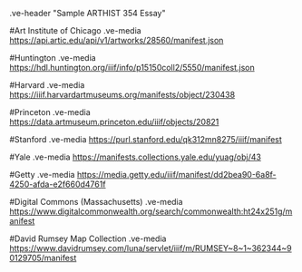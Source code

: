 .ve-header "Sample ARTHIST 354 Essay"

#Art Institute of Chicago
.ve-media https://api.artic.edu/api/v1/artworks/28560/manifest.json

#Huntington
.ve-media  https://hdl.huntington.org/iiif/info/p15150coll2/5550/manifest.json

#Harvard
.ve-media https://iiif.harvardartmuseums.org/manifests/object/230438

#Princeton
.ve-media https://data.artmuseum.princeton.edu/iiif/objects/20821

#Stanford
.ve-media https://purl.stanford.edu/qk312mn8275/iiif/manifest

#Yale
.ve-media https://manifests.collections.yale.edu/yuag/obj/43

#Getty
.ve-media https://media.getty.edu/iiif/manifest/dd2bea90-6a8f-4250-afda-e2f660d4761f

#Digital Commons (Massachusetts)
.ve-media https://www.digitalcommonwealth.org/search/commonwealth:ht24x251g/manifest

#David Rumsey Map Collection
.ve-media https://www.davidrumsey.com/luna/servlet/iiif/m/RUMSEY~8~1~362344~90129705/manifest